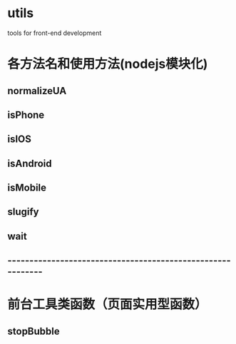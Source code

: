 # utils
tools for front-end development

# 各方法名和使用方法(nodejs模块化)
## normalizeUA
## isPhone
## isIOS
## isAndroid
## isMobile
## slugify
## wait

## -----------------------------------------------------------

# 前台工具类函数（页面实用型函数）
## stopBubble
## 

